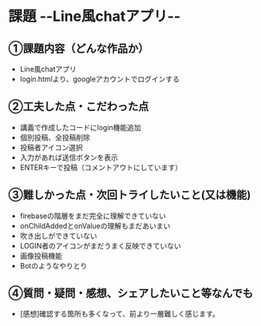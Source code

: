 # 課題  --Line風chatアプリ--

## ①課題内容（どんな作品か）
- Line風chatアプリ
- login.htmlより、googleアカウントでログインする
## ②工夫した点・こだわった点
- 講義で作成したコードにlogin機能追加
- 個別投稿、全投稿削除
- 投稿者アイコン選択
- 入力があれば送信ボタンを表示
- ENTERキーで投稿（コメントアウトにしています）

## ③難しかった点・次回トライしたいこと(又は機能)
- firebaseの階層をまだ完全に理解できていない
- onChildAddedとonValueの理解もまだあいまい
- 吹き出しができていない
- LOGIN者のアイコンがまだうまく反映できていない
- 画像投稿機能
- Botのようなやりとり

## ④質問・疑問・感想、シェアしたいこと等なんでも
- [感想]確認する箇所も多くなって、前より一層難しく感じます。
